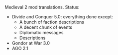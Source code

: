 Medieval 2 mod translations. Status:
- Divide and Conquer 5.0: everything done except:
    - A bunch of faction descriptions
    - A decent chunk of events
    - Diplomatic messages
    - Descriptions
- Gondor at War 3.0
- AGO 2.1
